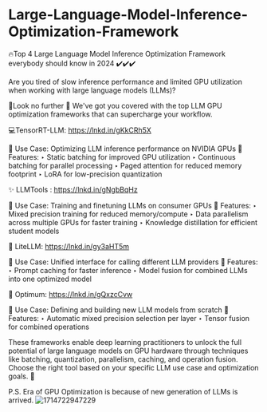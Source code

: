# Large-Language-Model-Inference-Optimization-Framework
🔥Top 4 Large Language Model Inference Optimization Framework everybody should know in 2024 ✔️✔️✔️

Are you tired of slow inference performance and limited GPU utilization when working with large language models (LLMs)? 

🤯Look no further 🚀 We've got you covered with the top LLM GPU optimization frameworks that can supercharge your workflow. 

💻TensorRT-LLM: https://lnkd.in/gKkCRh5X

🔹 Use Case: Optimizing LLM inference performance on NVIDIA GPUs
🔹 Features:
‣ Static batching for improved GPU utilization
‣ Continuous batching for parallel processing
‣ Paged attention for reduced memory footprint
‣ LoRA for low-precision quantization

✨ LLMTools : https://lnkd.in/gNgbBqHz

🔹 Use Case: Training and finetuning LLMs on consumer GPUs
🔹 Features:
‣ Mixed precision training for reduced memory/compute
‣ Data parallelism across multiple GPUs for faster training
‣ Knowledge distillation for efficient student models

🌴 LiteLLM: https://lnkd.in/gy3aHT5m

🔹 Use Case: Unified interface for calling different LLM providers
🔹 Features:
‣ Prompt caching for faster inference
‣ Model fusion for combined LLMs into one optimized model

🚀 Optimum: https://lnkd.in/gQxzcCvw

🔹 Use Case: Defining and building new LLM models from scratch
🔹 Features:
‣ Automatic mixed precision selection per layer
‣ Tensor fusion for combined operations

These frameworks enable deep learning practitioners to unlock the full potential of large language models on GPU hardware through techniques like batching, quantization, parallelism, caching, and operation fusion. Choose the right tool based on your specific LLM use case and optimization goals. 🚀

P.S. Era of GPU Optimization is because of new generation of LLMs is arrived.
![1714722947229](https://github.com/laxdippatel/Large-Language-Model-Inference-Optimization-Framework/assets/102856079/2f48fc12-cf6d-479c-ad5d-78b6b698042a)

